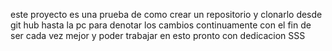 este proyecto es una prueba de como crear un repositorio y clonarlo desde git hub hasta la pc para denotar los cambios continuamente con el fin de ser cada vez  mejor y poder trabajar en esto pronto con dedicacion  SSS  
